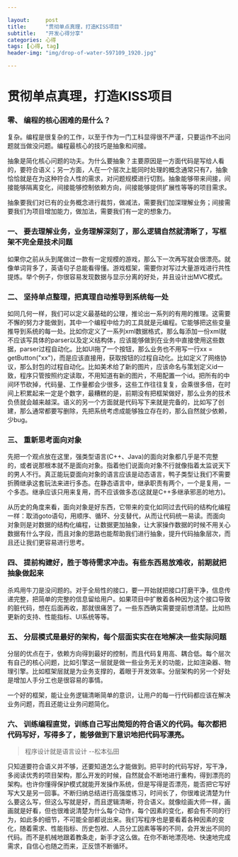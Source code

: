 ```yaml
---

layout:     post
title:      "贯彻单点真理，打造KISS项目"
subtitle:   "开发心得分享"
categories: 心得
tags: [心得, tag]
header-img: "img/drop-of-water-597109_1920.jpg"

---
```



# 贯彻单点真理，打造KISS项目


### 零、 编程的核心困难的是什么？

复杂。编程是很复杂的工作，以至于作为一门工科显得很不严谨，只要运作不出问题就当做没问题。编程最核心的技巧是抽象和间接。

抽象是简化核心问题的功夫。为什么要抽象？主要原因是一方面代码是写给人看的，要符合语义；另一方面，人在一个层次上能同时处理的概念通常只有7，抽象恰恰就是在为这种符合人性的需求，对问题规模进行切割。抽象能够带来间接，间接能够隔离变化，间接能够控制依赖方向，间接能够提供扩展性等等的项目需求。

抽象要我们对已有的业务概念进行裁剪，做减法，需要我们加深理解业务；间接需要我们为项目增加能力，做加法，需要我们有一定的想象力。

### 一、 要去理解业务，业务理解深刻了，那么逻辑自然就清晰了，写框架不完全是技术问题

如果你之前从头到尾做过一款有一定规模的游戏，那么下一次再写就会很漂亮。就像单词背多了，英语句子总能看得懂。游戏框架，需要你对写过大量游戏进行共性提炼。举个例子，你很容易发现数据与显示分离的好处，并且设计出MVC模式。


### 二、 坚持单点整理，把真理自动推导到系统每一处

如同几何一样，我们可以定义最基础的公理，推论出一系列的有用的推理。这需要不懈的努力才能做到，其中一个编程中给力的工具就是元编程。它能够把这些变量推导到系统的每一处。比如你定义了一系列xml数据格式，那么每添加一份xml就不应该写具体的parser以及定义结构体，应该能够做到在业务中直接使用这些数据，parser过程自动化。比如UI拖了一个按钮，那么业务也不用写一行xx = getButton("xx")，而是应该直接用，获取按钮的过程自动化。比如定义了网络协议，那么封包的过程自动化。比如美术给了新的图片，应该命名与策划定义id一致，程序只管按照约定读取，不用知道有新的图片，不用配置一个id。把所有的中间环节砍掉，代码量、工作量都会少很多，这些工作往往复复，会乘很多倍，在时间上积累起来一定是个数字，最糟糕的是，前期没有把框架做好，那么业务的技术负债就会越来越深。语义的另一个方面就是代码写下来就是完备的，比如写了创建，那么通常都要写删除，先把系统考虑成能够独立存在的，那么自然就少依赖，少bug。

### 三、 重新思考面向对象

先把一个观点放在这里，强类型语言(C++、Java)的面向对象都几乎是不完整的，或者说那根本就不是面向对象。指着他们说面向对象不行就像指着太监说天下的男人不行。真正能玩耍面向对象的语言应该是动态语言，鸭子类型让我们不需要折腾继承这套玩法来进行多态。在静态语言中，继承职责有两个，一个是复用，一个多态。继承应该只用来复用，而不应该做多态(这就是C++多继承邪恶的地方)。

从历史的角度来看，面向对象是好东西，它带来的变化如同过去代码的结构化编程一样：取消goto语句，用顺序、循环、分支替代，从而让代码统一易读。而面向对象则是对数据的结构化编程，让数据更加抽象，让大家操作数据的时候不用关心数据有什么字段，而且对象的思路也能帮助我们进行抽象，提升代码抽象层次，而且还让我们更容易进行思考。

### 四、 提前构建好，胜于等待需求冲击。有些东西易放难收，前期就把抽象做起来

杀鸡用牛刀是没问题的。对于全局性的接口，要一开始就把接口打磨干净，信息传递完整，把简单的完整的信息留给用户。如果项目中扩散着各种因为这个接口导致的脏代码，想在后面再收，那就很痛苦了。一些东西确实需要提前想清楚。比如热更新的支持、性能指标、UI系统等等。

### 五、 分层模式是最好的架构，每个层面实实在在地解决一些实际问题

分层的优点在于，依赖方向得到最好的控制，而且代码复用高、耦合低。每个层次有自己的核心问题，比如引擎这一层就是做一些业务无关的功能，比如渲染器、物理引擎。比如框架层就是为业务支撑的，着眼于开发效率。分层架构的另一个好处是增加人手分工也是很容易的事情。

一个好的框架，能让业务逻辑清晰简单的意识，让用户的每一行代码都应该在解决业务问题，而且还能让业务问题简化。


### 六、 训练编程直觉，训练自己写出简短的符合语义的代码。每次都把代码写好，写得多了，能够做到下意识地把代码写漂亮。


> 程序设计就是语言设计 --松本弘田

只知道要符合语义并不够，还要知道怎么才能做到。把平时的代码写好，写干净，多阅读优秀的项目架构，那么开发的时候，自然就会不断地进行重构，得到漂亮的架构。也许你懂得保护模式就能开发操作系统，但是写得是否漂亮，能否把它写好写大又是另一回事。不断归纳总结进行高强度练习，时间长了，你很难说清楚为什么要这么写，但这么写就是好，而且逻辑清晰，符合语义。就像绘画大师一样，画画就是好看，但也很难说清楚为什么每个动作，每个因素的变化，都会有不同的行为，如此多的细节，不可能全部都说出来。我们写程序也是要看着各种因素的变化，随着需求、性能指标、历史包袱、人员分工因素等等的不同，会开发出不同的代码。而不是机械地跟着教条走，新手才这么做。在你不断地漂亮地、快速地完成需求，自信心也随之而来，正反馈不断循环。
